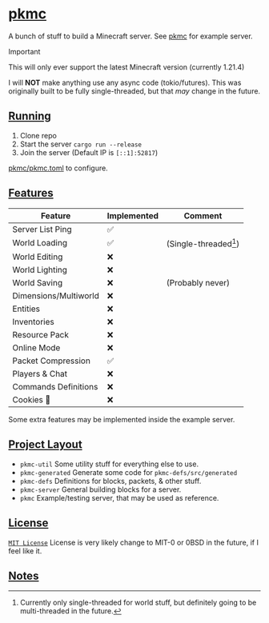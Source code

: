 # [pkmc](https://github.com/Vulae/pkmc)

A bunch of stuff to build a Minecraft server.
See [pkmc](./pkmc/) for example server.

> [!IMPORTANT]
> This will only ever support the latest Minecraft version (currently 1.21.4)

I will **NOT** make anything use any async code (tokio/futures).
This was originally built to be fully single-threaded, but that _may_ change in the future.

## [Running](#running)

1. Clone repo
2. Start the server `cargo run --release`
3. Join the server (Default IP is `[::1]:52817`)

[pkmc/pkmc.toml](./pkmc/pkmc.toml) to configure.

## [Features](#features)

| Feature               | Implemented | Comment                                    |
| --------------------- | ----------- | ------------------------------------------ |
| Server List Ping      | ✅          |                                            |
| World Loading         | ✅          | (Single-threaded[^threaded-chunk-loading]) |
| World Editing         | ❌          |                                            |
| World Lighting        | ❌          |                                            |
| World Saving          | ❌          | (Probably never)                           |
| Dimensions/Multiworld | ❌          |                                            |
| Entities              | ❌          |                                            |
| Inventories           | ❌          |                                            |
| Resource Pack         | ❌          |                                            |
| Online Mode           | ❌          |                                            |
| Packet Compression    | ✅          |                                            |
| Players & Chat        | ❌          |                                            |
| Commands Definitions  | ❌          |                                            |
| Cookies 🍪            | ❌          |                                            |

Some extra features may be implemented inside the example server.

## [Project Layout](#project-layout)

- `pkmc-util` Some utility stuff for everything else to use.
- `pkmc-generated` Generate some code for `pkmc-defs/src/generated`
- `pkmc-defs` Definitions for blocks, packets, & other stuff.
- `pkmc-server` General building blocks for a server.
- `pkmc` Example/testing server, that may be used as reference.

## [License](#license)

[`MIT License`](./LICENSE)
License is very likely change to MIT-0 or 0BSD in the future, if I feel like it.

## [Notes](#notes)

[^threaded-chunk-loading]: Currently only single-threaded for world stuff, but definitely going to be multi-threaded in the future.
